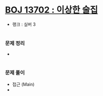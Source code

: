 # [BOJ 13702 : 이상한 술집](https://www.acmicpc.net/problem/13702)
- 랭크 : 실버 3
  <br><br>
  
### 문제 정리
-  
   <br><br>

### 문제 풀이
- 접근 (Main)
- 
  



    
    


    
    



